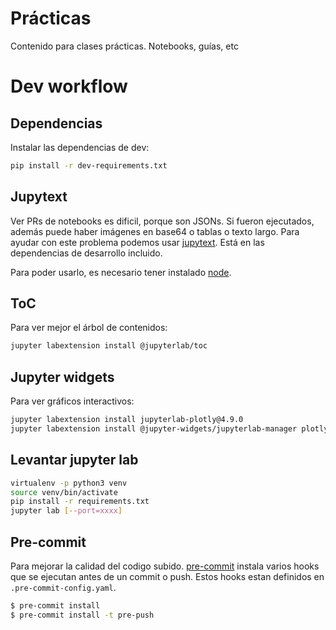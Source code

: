 # Prácticas
Contenido para clases prácticas. Notebooks, guías, etc

# Dev workflow
## Dependencias
Instalar las dependencias de dev:
```bash
pip install -r dev-requirements.txt
```

## Jupytext
Ver PRs de notebooks es dificil, porque son JSONs. Si fueron ejecutados, además puede haber imágenes en base64 o tablas
o texto largo. Para ayudar con este problema podemos usar [jupytext](https://jupytext.readthedocs.io/en/latest/introduction.html).
Está en las dependencias de desarrollo incluido.

Para poder usarlo, es necesario tener instalado [node](https://nodejs.org/en/).

## ToC
Para ver mejor el árbol de contenidos:
```bash
jupyter labextension install @jupyterlab/toc
```

## Jupyter widgets
Para ver gráficos interactivos:
```bash
jupyter labextension install jupyterlab-plotly@4.9.0
jupyter labextension install @jupyter-widgets/jupyterlab-manager plotlywidget@4.9.0
```

## Levantar jupyter lab
```bash
virtualenv -p python3 venv
source venv/bin/activate
pip install -r requirements.txt
jupyter lab [--port=xxxx]
```

## Pre-commit
Para mejorar la calidad del codigo subido. [pre-commit](https://pre-commit.com) instala varios hooks que se ejecutan
antes de un commit o push. Estos hooks estan definidos en `.pre-commit-config.yaml`.

```bash
$ pre-commit install
$ pre-commit install -t pre-push
```

